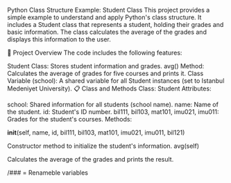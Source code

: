 Python Class Structure Example: Student Class
This project provides a simple example to understand and apply Python's class structure. It includes a Student class that represents a student, holding their grades and basic information. The class calculates the average of the grades and displays this information to the user.

📂 Project Overview
The code includes the following features:

Student Class: Stores student information and grades.
avg() Method: Calculates the average of grades for five courses and prints it.
Class Variable (school): A shared variable for all Student instances (set to Istanbul Medeniyet University).
📋 Class and Methods
Class: Student
Attributes:

school: Shared information for all students (school name).
name: Name of the student.
id: Student's ID number.
bil111, bil103, mat101, imu021, imu011: Grades for the student's courses.
Methods:

__init__(self, name, id, bil111, bil103, mat101, imu021, imu011, bil121)

Constructor method to initialize the student's information.
avg(self)

Calculates the average of the grades and prints the result.

/### = Renameble variables
